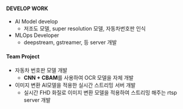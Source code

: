 #### DEVELOP WORK
  - AI Model develop
    - 저조도 모델, super resolution 모델, 자동차번호판 인식
  - MLOps Developer
    - deepstream, gstreamer, 등 server 개발

#### Team Project
  - 자동차 번호판 모델 개발
    - **CNN + CBAM**를 사용하여 OCR 모델을 자체 개발
  - 이미지 변환 AI모델을 적용한 실시간 스트리밍 서버 개발
    - 실시간 FHD 화질로 이미지 변환 모델을 적용하여 스트리밍 해주는 rtsp server 개발
   
